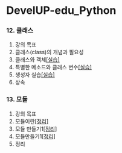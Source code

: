 # DevelUP-edu_Python

### 12. 클래스

1. 강의 목표<br>
2. 클래스(class)의 개념과 필요성<br>
3. 클래스와 객체[[실습]](https://github.com/merry-hyelyn/DevelUP-edu_Python/blob/master/class/practice1.py)<br>
4. 특별한 메소드와 클래스 변수[[실습]](https://github.com/merry-hyelyn/DevelUP-edu_Python/blob/master/class/practice2.py)<br>
5. 생성자 실습[[실습]](https://github.com/merry-hyelyn/DevelUP-edu_Python/blob/master/class/practice3.py)<br>
6. 상속

### 13. 모듈

1. 강의 목표<br>
2. 모듈이란[[정리]](https://github.com/merry-hyelyn/DevelUP-edu_Python/blob/master/module/modul1.md)
3. 모듈 만들기1[[정리]](https://github.com/merry-hyelyn/DevelUP-edu_Python/blob/master/module/module2.md)
4. 모듈만들기1[[정리]](https://github.com/merry-hyelyn/DevelUP-edu_Python/blob/master/module/module3.md)
5. 정리
